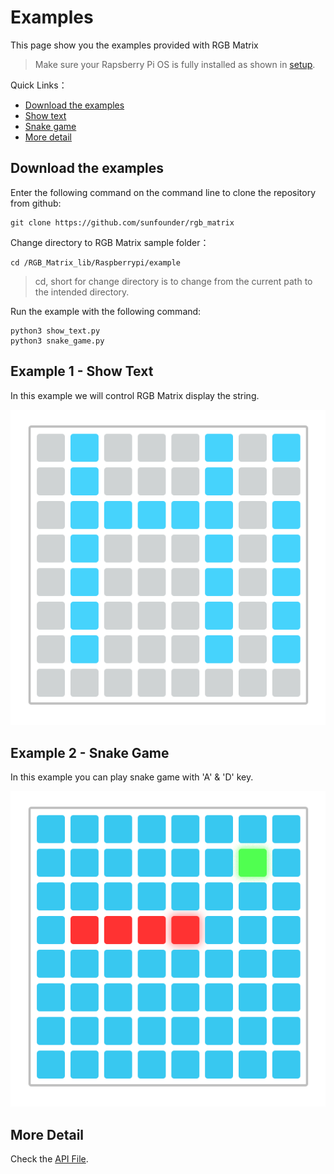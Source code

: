 # Examples
This page show you the examples provided with RGB Matrix

> Make sure your Rapsberry Pi OS is fully installed as shown in [setup](setup_rpi).  



Quick Links：
* [Download the examples](#1)
* [Show text](#2)
* [Snake game](#3)
* [More detail](#4)

<a id="1"></a>
## Download the examples

Enter the following command on the command line to clone the repository from github:

```
git clone https://github.com/sunfounder/rgb_matrix
```

Change directory to RGB Matrix sample folder：

```
cd /RGB_Matrix_lib/Raspberrypi/example
```
>cd, short for change directory is to change from the current path to the intended directory. 

Run the example with the following command:

```
python3 show_text.py
python3 snake_game.py
```


<a id="2"></a>

## Example 1 - Show Text

In this example we will control RGB Matrix display the string.

![rgb_show_text](images/rgb_show_text.png)


<a id="3"></a>

## Example 2 - Snake Game

In this example you can play snake game with 'A' & 'D' key.

![rgb_snake_game](images/rgb_snake_game.png)

<a id="4"></a>

## More Detail

Check the [API File](rgb_matrix.md).